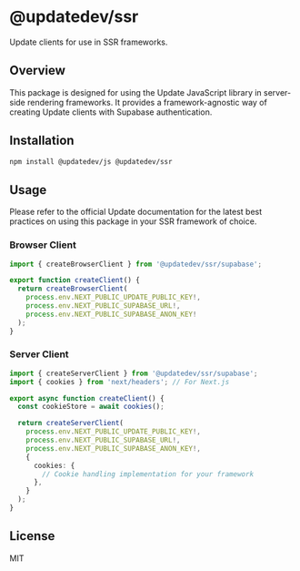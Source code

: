 # @updatedev/ssr

Update clients for use in SSR frameworks.

## Overview

This package is designed for using the Update JavaScript library in server-side rendering frameworks.
It provides a framework-agnostic way of creating Update clients with Supabase authentication.

## Installation

```bash
npm install @updatedev/js @updatedev/ssr
```

## Usage

Please refer to the official Update documentation for the latest best practices on using this package in your SSR framework of choice.

### Browser Client

```typescript
import { createBrowserClient } from '@updatedev/ssr/supabase';

export function createClient() {
  return createBrowserClient(
    process.env.NEXT_PUBLIC_UPDATE_PUBLIC_KEY!,
    process.env.NEXT_PUBLIC_SUPABASE_URL!,
    process.env.NEXT_PUBLIC_SUPABASE_ANON_KEY!
  );
}
```

### Server Client

```typescript
import { createServerClient } from '@updatedev/ssr/supabase';
import { cookies } from 'next/headers'; // For Next.js

export async function createClient() {
  const cookieStore = await cookies();

  return createServerClient(
    process.env.NEXT_PUBLIC_UPDATE_PUBLIC_KEY!,
    process.env.NEXT_PUBLIC_SUPABASE_URL!,
    process.env.NEXT_PUBLIC_SUPABASE_ANON_KEY!,
    {
      cookies: {
        // Cookie handling implementation for your framework
      },
    }
  );
}
```

## License

MIT

